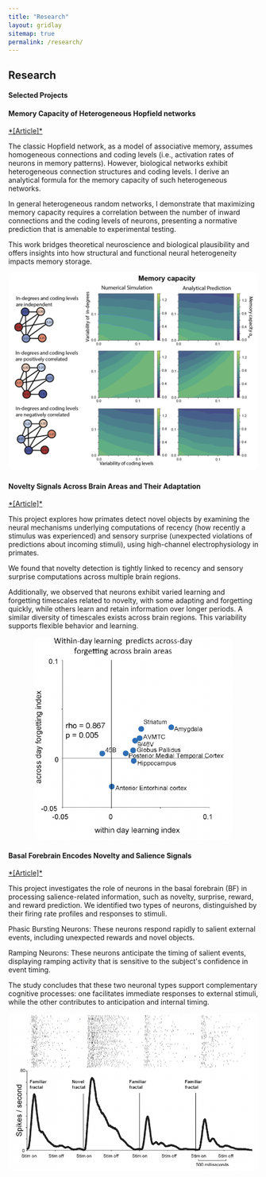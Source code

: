 ```yaml
---
title: "Research"
layout: gridlay
sitemap: true
permalink: /research/
---
```


<style>
img{
  border-radius: 10px;
}
.col-md-3 {
  margin-top:10px;
  margin-bottom:10px;
  padding:0px;
  display:block;
  overflow:hidden;
  text-align:center;
  display: table-cell;
  background: white;
  border-radius: 20px;
  height: auto;
}
iframe {
  margin:0;
  padding:0;
  width: 175px;
  display: inline;
  vertical-align: middle;
}
</style>

## Research
#### Selected Projects

<div class="jumbotron">
<div class="col-md-12 col-sm-12">
<h4>Memory Capacity of Heterogeneous Hopfield networks</h4>
<a href="https://journals.aps.org/prxlife/abstract/10.1103/qb9h-qxkx">*[Article]*</a>

The classic Hopfield network, as a model of associative memory, assumes homogeneous connections and coding levels (i.e., activation rates of neurons in memory patterns). However, biological networks exhibit heterogeneous connection structures and coding levels. I derive an analytical formula for the memory capacity of such heterogeneous networks.

In general heterogeneous random networks, I demonstrate that maximizing memory capacity requires a correlation between the number of inward connections and the coding levels of neurons, presenting a normative prediction that is amenable to experimental testing.

This work bridges theoretical neuroscience and biological plausibility and offers insights into how structural and functional neural heterogeneity impacts memory storage.

</div>

<div class="col-md-12 col-sm-12" align="center">
<img src="/assets/image_for_research/memory_capacity.png" width="600">
</div>

</div>


<div class="jumbotron">
<div class="col-md-12 col-sm-12">
<h4>Novelty Signals Across Brain Areas and Their Adaptation</h4>
<a href="https://www.cell.com/current-biology/fulltext/S0960-9822(18)31478-7">*[Article]*</a>

This project explores how primates detect novel objects by examining the neural mechanisms underlying computations of recency (how recently a stimulus was experienced) and sensory surprise (unexpected violations of predictions about incoming stimuli), using high-channel electrophysiology in primates.

We found that novelty detection is tightly linked to recency and sensory surprise computations across multiple brain regions.

Additionally, we observed that neurons exhibit varied learning and forgetting timescales related to novelty, with some adapting and forgetting quickly, while others learn and retain information over longer periods. A similar diversity of timescales exists across brain regions. This variability supports flexible behavior and learning.

<div align="center">
<img src="/assets/image_for_research/learning_vs_forgetting.png" width="400">
</div>


</div>
</div>

<div class="jumbotron">
<div class="col-md-12 col-sm-12" >
<h4>Basal Forebrain Encodes Novelty and Salience Signals</h4>
<a href="https://www.cell.com/current-biology/fulltext/S0960-9822(18)31478-7">*[Article]*</a>

This project investigates the role of neurons in the basal forebrain (BF) in processing salience-related information, such as novelty, surprise, reward, and reward prediction. We identified two types of neurons, distinguished by their firing rate profiles and responses to stimuli.

Phasic Bursting Neurons: These neurons respond rapidly to salient external events, including unexpected rewards and novel objects.

Ramping Neurons: These neurons anticipate the timing of salient events, displaying ramping activity that is sensitive to the subject's confidence in event timing.

The study concludes that these two neuronal types support complementary cognitive processes: one facilitates immediate responses to external stimuli, while the other contributes to anticipation and internal timing.


<div align="center">
<img src="/assets/image_for_research/Novelty_in_Basal_Forebrain.png" width="600">
</div>

</div>
</div>


